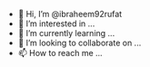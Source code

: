- 👋 Hi, I’m @ibraheem92rufat
- 👀 I’m interested in ...
- 🌱 I’m currently learning ...
- 💞️ I’m looking to collaborate on ...
- 📫 How to reach me ...

<!---
ibraheem92rufat/ibraheem92rufat is a ✨ special ✨ repository because its `README.md` (this file) appears on your GitHub profile.
You can click the Preview link to take a look at your changes.
--->
